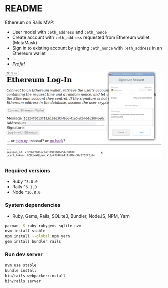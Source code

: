 # README

Ethereum on Rails MVP:
* User model with `:eth_address` and `:eth_nonce`
* Create account with `:eth_address` requested from Ethereum wallet (MetaMask)
* Sign in to existing account by signing `:eth_nonce` with `:eth_address` in an Ethereum wallet
* ...
* _Profit!_

![Screenshot of the log-in page](./img/screenshot.png)

### Required versions

* Ruby `^3.0.0`
* Rails `^6.1.0`
* Node `^16.8.0`

### System dependencies

* Ruby, Gems, Rails, SQLite3, Bundler, NodeJS, NPM, Yarn

```bash
pacman -S ruby rubygems sqlite nvm
nvm install stable
npm install --global npm yarn
gem install bundler rails
```

### Run dev server

```bash
nvm use stable
bundle install
bin/rails webpacker:install
bin/rails server
```
